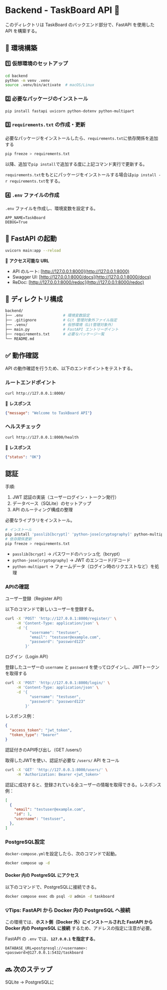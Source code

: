 # Backend - TaskBoard API 📝

このディレクトリは TaskBoard のバックエンド部分で、FastAPI を使用した API を構築する。

## 📌 環境構築

### 1️⃣ 仮想環境のセットアップ

```sh
cd backend
python -m venv .venv
source .venv/bin/activate  # macOS/Linux
```

### 2️⃣ 必要なパッケージのインストール

```sh
pip install fastapi uvicorn python-dotenv python-multipart
```

### 3️⃣ `requirements.txt` の作成・更新

必要なパッケージをインストールしたら、`requirements.txt`に依存関係を追加する

```sh
pip freeze > requirements.txt
```

以降、追加で`pip install`で追加する度に上記コマンド実行で更新する。

`requirements.txt`をもとにパッケージをインストールする場合は`pip install -r requirements.txt`をする。

### 4️⃣ `.env` ファイルの作成

`.env` ファイルを作成し、環境変数を設定する。

```plaintext
APP_NAME=TaskBoard
DEBUG=True
```

## 🚀 FastAPI の起動

```sh
uvicorn main:app --reload
```

📌 **アクセス可能な URL**

- API のルート: [http://127.0.0.1:8000](http://127.0.0.1:8000)
- Swagger UI: [http://127.0.0.1:8000/docs](http://127.0.0.1:8000/docs)
- ReDoc: [http://127.0.0.1:8000/redoc](http://127.0.0.1:8000/redoc)

## 📂 ディレクトリ構成

```bash
backend/
├── .env                  # 環境変数設定
├── .gitignore            # Git 管理対象外ファイル指定
├── .venv/                # 仮想環境（Git管理対象外）
├── main.py               # FastAPI エントリーポイント
├── requirements.txt      # 必要なパッケージ一覧
└── README.md
```

## ✅ 動作確認

API の動作確認を行うため、以下のエンドポイントをテストする。

### ルートエンドポイント

```sh
curl http://127.0.0.1:8000/
```

📌 **レスポンス**

```json
{"message": "Welcome to TaskBoard API"}
```

### ヘルスチェック

```sh
curl http://127.0.0.1:8000/health
```

📌 **レスポンス**

```json
{"status": "OK"}
```

## 認証

手順:

1. JWT 認証の実装（ユーザーログイン・トークン発行）
2. データベース（SQLite）のセットアップ
3. API のルーティング構成の整理

必要なライブラリをインストール。

```bash
# インストール
pip install 'passlib[bcrypt]' 'python-jose[cryptography]' python-multipart SQLAlchemy
# 依存関係更新
pip freeze > requirements.txt
```

- `passlib[bcrypt]` → パスワードのハッシュ化（bcrypt）
- `python-jose[cryptography]` → JWT のエンコード/デコード
- `python-multipart` → フォームデータ（ログイン時のリクエストなど）を処理

### APIの確認

ユーザー登録（Register API）

以下のコマンドで新しいユーザーを登録する。

```bash
curl -X 'POST' 'http://127.0.0.1:8000/register/' \
     -H 'Content-Type: application/json' \
     -d '{
           "username": "testuser",
           "email": "testuser@example.com",
           "password": "password123"
         }'
```

ログイン（Login API）

登録したユーザーの `username` と `password` を使ってログインし、JWTトークンを取得する

```bash
curl -X 'POST' 'http://127.0.0.1:8000/login/' \
     -H 'Content-Type: application/json' \
     -d '{
           "username": "testuser",
           "password": "password123"
         }'
```

レスポンス例：

```json
{
  "access_token": "jwt_token",
  "token_type": "bearer"
}
```

認証付きのAPI呼び出し（GET /users/）

取得したJWTを使い、認証が必要な `/users/` API をコール

```bash
curl -X 'GET' 'http://127.0.0.1:8000/users/' \
     -H 'Authorization: Bearer <jwt_token>'
```

認証に成功すると、登録されている全ユーザーの情報を取得できる。レスポンス例：

```json
[
  {
    "email": "testuser@example.com",
    "id": 1,
    "username": "testuser",
  },
]
```

### PostgreSQL設定

`docker-compose.yml`を設定したら、次のコマンドで起動。

```bash
docker compose up -d
```

#### Docker 内の PostgreSQL にアクセス

以下のコマンドで、PostgreSQLに接続できる。

```bash
docker compose exec db psql -U admin -d taskboard
```

### 💡Tips: FastAPI から Docker 内の PostgreSQL へ接続

この環境では、**ホスト側（Docker 外）にインストールされた FastAPI から Docker 内の PostgreSQL に接続** するため、アドレスの指定に注意が必要。

FastAPI の `.env` では、**`127.0.0.1` を指定する**。

```env
DATABASE_URL=postgresql://<username>:<password>@127.0.0.1:5432/taskboard
```

## 🔜 次のステップ

SQLite -> PostgreSQLに

